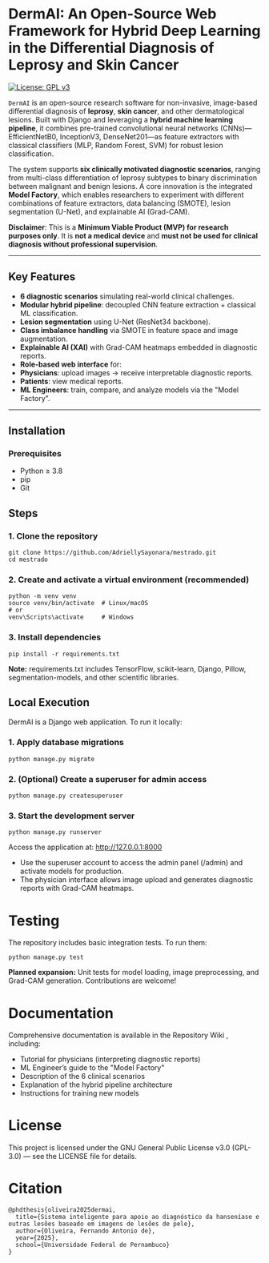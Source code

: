 # DermAI: An Open-Source Web Framework for Hybrid Deep Learning in the Differential Diagnosis of Leprosy and Skin Cancer

[![License: GPL v3](https://img.shields.io/badge/License-GPL%20v3-blue.svg )](https://www.gnu.org/licenses/gpl-3.0 )


`DermAI` is an open-source research software for non-invasive, image-based differential diagnosis of **leprosy**, **skin cancer**, and other dermatological lesions. Built with Django and leveraging a **hybrid machine learning pipeline**, it combines pre-trained convolutional neural networks (CNNs)—EfficientNetB0, InceptionV3, DenseNet201—as feature extractors with classical classifiers (MLP, Random Forest, SVM) for robust lesion classification.

The system supports **six clinically motivated diagnostic scenarios**, ranging from multi-class differentiation of leprosy subtypes to binary discrimination between malignant and benign lesions. A core innovation is the integrated **Model Factory**, which enables researchers to experiment with different combinations of feature extractors, data balancing (SMOTE), lesion segmentation (U-Net), and explainable AI (Grad-CAM).

**Disclaimer**: This is a **Minimum Viable Product (MVP) for research purposes only**. It is **not a medical device** and **must not be used for clinical diagnosis without professional supervision**.

---

##  Key Features

- **6 diagnostic scenarios** simulating real-world clinical challenges.
- **Modular hybrid pipeline**: decoupled CNN feature extraction + classical ML classification.
- **Lesion segmentation** using U-Net (ResNet34 backbone).
- **Class imbalance handling** via SMOTE in feature space and image augmentation.
- **Explainable AI (XAI)** with Grad-CAM heatmaps embedded in diagnostic reports.
- **Role-based web interface** for:
- **Physicians**: upload images → receive interpretable diagnostic reports.
- **Patients**: view medical reports.
- **ML Engineers**: train, compare, and analyze models via the "Model Factory".

---

##  Installation

### Prerequisites
- Python ≥ 3.8
- pip
- Git

## Steps


### 1. Clone the repository
```
git clone https://github.com/AdriellySayonara/mestrado.git
cd mestrado
```

### 2. Create and activate a virtual environment (recommended)
```
python -m venv venv
source venv/bin/activate  # Linux/macOS
# or
venv\Scripts\activate     # Windows

```
### 3. Install dependencies
```
pip install -r requirements.txt
```

**Note:** requirements.txt includes TensorFlow, scikit-learn, Django, Pillow, segmentation-models, and other scientific libraries.

## Local Execution
DermAI is a Django web application. To run it locally:

### 1. Apply database migrations
```
python manage.py migrate
```

### 2. (Optional) Create a superuser for admin access
```
python manage.py createsuperuser
```

### 3. Start the development server
```
python manage.py runserver
```

Access the application at: http://127.0.0.1:8000


- Use the superuser account to access the admin panel (/admin) and activate models for production.
- The physician interface allows image upload and generates diagnostic reports with Grad-CAM heatmaps.

# Testing

The repository includes basic integration tests. To run them:

```
python manage.py test

```

**Planned expansion:** Unit tests for model loading, image preprocessing, and Grad-CAM generation. Contributions are welcome!

# Documentation

Comprehensive documentation is available in the Repository Wiki , including:

- Tutorial for physicians (interpreting diagnostic reports)
- ML Engineer’s guide to the "Model Factory"
- Description of the 6 clinical scenarios
- Explanation of the hybrid pipeline architecture
- Instructions for training new models

# License

This project is licensed under the GNU General Public License v3.0 (GPL-3.0) — see the LICENSE file for details.

# Citation

```
@phdthesis{oliveira2025dermai,
  title={Sistema inteligente para apoio ao diagnóstico da hanseníase e outras lesões baseado em imagens de lesões de pele},
  author={Oliveira, Fernando Antonio de},
  year={2025},
  school={Universidade Federal de Pernambuco}
}
```
